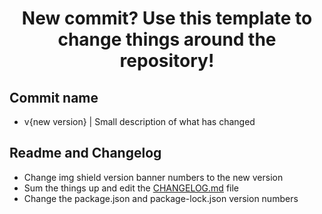 <h1 align="center"> New commit? Use this template to change things around the repository! </h1>

## Commit name
- v{new version} | Small description of what has changed 

## Readme and Changelog
- Change img shield version banner numbers to the new version 
- Sum the things up and edit the [CHANGELOG.md](https://github.com/tonyG433/Cyrox/blob/main/CHANGELOG.md) file
- Change the package.json and package-lock.json version numbers
